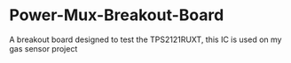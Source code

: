 # Power-Mux-Breakout-Board
A breakout board designed to test the TPS2121RUXT, this IC is used on my gas sensor project
